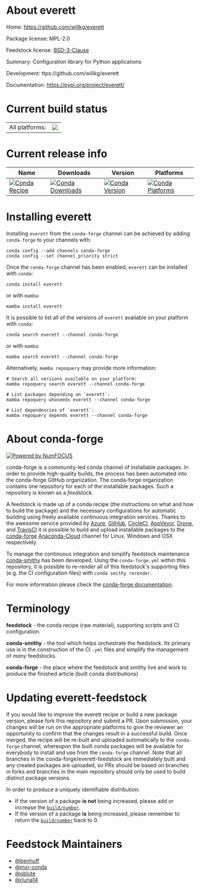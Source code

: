 About everett
=============

Home: https://github.com/willkg/everett

Package license: MPL-2.0

Feedstock license: [BSD-3-Clause](https://github.com/conda-forge/everett-feedstock/blob/main/LICENSE.txt)

Summary: Configuration library for Python applications

Development: ttps://github.com/willkg/everett

Documentation: https://pypi.org/project/everett/

Current build status
====================


<table><tr><td>All platforms:</td>
    <td>
      <a href="https://dev.azure.com/conda-forge/feedstock-builds/_build/latest?definitionId=7581&branchName=main">
        <img src="https://dev.azure.com/conda-forge/feedstock-builds/_apis/build/status/everett-feedstock?branchName=main">
      </a>
    </td>
  </tr>
</table>

Current release info
====================

| Name | Downloads | Version | Platforms |
| --- | --- | --- | --- |
| [![Conda Recipe](https://img.shields.io/badge/recipe-everett-green.svg)](https://anaconda.org/conda-forge/everett) | [![Conda Downloads](https://img.shields.io/conda/dn/conda-forge/everett.svg)](https://anaconda.org/conda-forge/everett) | [![Conda Version](https://img.shields.io/conda/vn/conda-forge/everett.svg)](https://anaconda.org/conda-forge/everett) | [![Conda Platforms](https://img.shields.io/conda/pn/conda-forge/everett.svg)](https://anaconda.org/conda-forge/everett) |

Installing everett
==================

Installing `everett` from the `conda-forge` channel can be achieved by adding `conda-forge` to your channels with:

```
conda config --add channels conda-forge
conda config --set channel_priority strict
```

Once the `conda-forge` channel has been enabled, `everett` can be installed with `conda`:

```
conda install everett
```

or with `mamba`:

```
mamba install everett
```

It is possible to list all of the versions of `everett` available on your platform with `conda`:

```
conda search everett --channel conda-forge
```

or with `mamba`:

```
mamba search everett --channel conda-forge
```

Alternatively, `mamba repoquery` may provide more information:

```
# Search all versions available on your platform:
mamba repoquery search everett --channel conda-forge

# List packages depending on `everett`:
mamba repoquery whoneeds everett --channel conda-forge

# List dependencies of `everett`:
mamba repoquery depends everett --channel conda-forge
```


About conda-forge
=================

[![Powered by
NumFOCUS](https://img.shields.io/badge/powered%20by-NumFOCUS-orange.svg?style=flat&colorA=E1523D&colorB=007D8A)](https://numfocus.org)

conda-forge is a community-led conda channel of installable packages.
In order to provide high-quality builds, the process has been automated into the
conda-forge GitHub organization. The conda-forge organization contains one repository
for each of the installable packages. Such a repository is known as a *feedstock*.

A feedstock is made up of a conda recipe (the instructions on what and how to build
the package) and the necessary configurations for automatic building using freely
available continuous integration services. Thanks to the awesome service provided by
[Azure](https://azure.microsoft.com/en-us/services/devops/), [GitHub](https://github.com/),
[CircleCI](https://circleci.com/), [AppVeyor](https://www.appveyor.com/),
[Drone](https://cloud.drone.io/welcome), and [TravisCI](https://travis-ci.com/)
it is possible to build and upload installable packages to the
[conda-forge](https://anaconda.org/conda-forge) [Anaconda-Cloud](https://anaconda.org/)
channel for Linux, Windows and OSX respectively.

To manage the continuous integration and simplify feedstock maintenance
[conda-smithy](https://github.com/conda-forge/conda-smithy) has been developed.
Using the ``conda-forge.yml`` within this repository, it is possible to re-render all of
this feedstock's supporting files (e.g. the CI configuration files) with ``conda smithy rerender``.

For more information please check the [conda-forge documentation](https://conda-forge.org/docs/).

Terminology
===========

**feedstock** - the conda recipe (raw material), supporting scripts and CI configuration.

**conda-smithy** - the tool which helps orchestrate the feedstock.
                   Its primary use is in the construction of the CI ``.yml`` files
                   and simplify the management of *many* feedstocks.

**conda-forge** - the place where the feedstock and smithy live and work to
                  produce the finished article (built conda distributions)


Updating everett-feedstock
==========================

If you would like to improve the everett recipe or build a new
package version, please fork this repository and submit a PR. Upon submission,
your changes will be run on the appropriate platforms to give the reviewer an
opportunity to confirm that the changes result in a successful build. Once
merged, the recipe will be re-built and uploaded automatically to the
`conda-forge` channel, whereupon the built conda packages will be available for
everybody to install and use from the `conda-forge` channel.
Note that all branches in the conda-forge/everett-feedstock are
immediately built and any created packages are uploaded, so PRs should be based
on branches in forks and branches in the main repository should only be used to
build distinct package versions.

In order to produce a uniquely identifiable distribution:
 * If the version of a package **is not** being increased, please add or increase
   the [``build/number``](https://docs.conda.io/projects/conda-build/en/latest/resources/define-metadata.html#build-number-and-string).
 * If the version of a package **is** being increased, please remember to return
   the [``build/number``](https://docs.conda.io/projects/conda-build/en/latest/resources/define-metadata.html#build-number-and-string)
   back to 0.

Feedstock Maintainers
=====================

* [@benhuff](https://github.com/benhuff/)
* [@mxr-conda](https://github.com/mxr-conda/)
* [@oblute](https://github.com/oblute/)
* [@rluria14](https://github.com/rluria14/)

